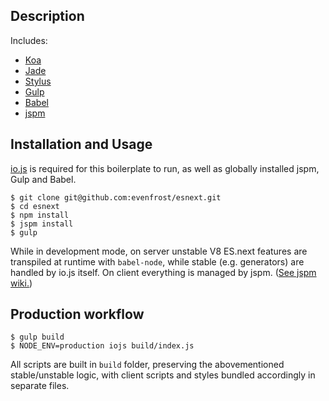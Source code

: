 ## Description
Includes:
* [Koa](http://koajs.com/)
* [Jade](http://jade-lang.com/)
* [Stylus](http://learnboost.github.io/stylus/)
* [Gulp](http://gulpjs.com/)
* [Babel](https://babeljs.io/)
* [jspm](http://jspm.io/)

## Installation and Usage
[io.js](https://iojs.org/en/index.html) is required for this boilerplate to run, as well as globally installed jspm, Gulp and Babel.
    
    $ git clone git@github.com:evenfrost/esnext.git
    $ cd esnext
    $ npm install
    $ jspm install
    $ gulp

While in development mode, on server unstable V8 ES.next features are transpiled at runtime with `babel-node`, while stable (e.g. generators) are handled by io.js itself.
On client everything is managed by jspm. ([See jspm wiki.](https://github.com/jspm/jspm-cli/wiki)) 

## Production workflow
    $ gulp build
    $ NODE_ENV=production iojs build/index.js

All scripts are built in `build` folder, preserving the abovementioned stable/unstable logic, with client scripts and styles bundled accordingly in separate files.

